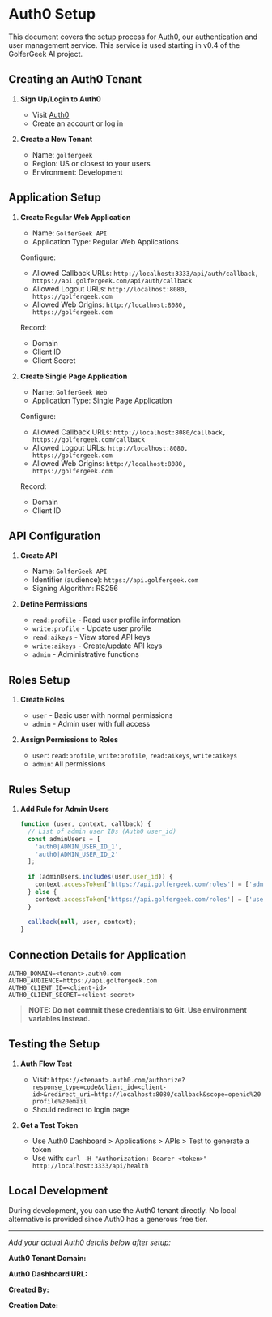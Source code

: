 # Auth0 Setup

This document covers the setup process for Auth0, our authentication and user management service. This service is used starting in v0.4 of the GolferGeek AI project.

## Creating an Auth0 Tenant

1. **Sign Up/Login to Auth0**
   - Visit [Auth0](https://auth0.com/)
   - Create an account or log in

2. **Create a New Tenant**
   - Name: `golfergeek`
   - Region: US or closest to your users
   - Environment: Development

## Application Setup

1. **Create Regular Web Application**
   - Name: `GolferGeek API`
   - Application Type: Regular Web Applications
   
   Configure:
   - Allowed Callback URLs: `http://localhost:3333/api/auth/callback, https://api.golfergeek.com/api/auth/callback`
   - Allowed Logout URLs: `http://localhost:8080, https://golfergeek.com`
   - Allowed Web Origins: `http://localhost:8080, https://golfergeek.com`
   
   Record:
   - Domain
   - Client ID
   - Client Secret

2. **Create Single Page Application**
   - Name: `GolferGeek Web`
   - Application Type: Single Page Application
   
   Configure:
   - Allowed Callback URLs: `http://localhost:8080/callback, https://golfergeek.com/callback`
   - Allowed Logout URLs: `http://localhost:8080, https://golfergeek.com`
   - Allowed Web Origins: `http://localhost:8080, https://golfergeek.com`
   
   Record:
   - Domain
   - Client ID

## API Configuration

1. **Create API**
   - Name: `GolferGeek API`
   - Identifier (audience): `https://api.golfergeek.com`
   - Signing Algorithm: RS256

2. **Define Permissions**
   - `read:profile` - Read user profile information
   - `write:profile` - Update user profile
   - `read:aikeys` - View stored API keys
   - `write:aikeys` - Create/update API keys
   - `admin` - Administrative functions

## Roles Setup

1. **Create Roles**
   - `user` - Basic user with normal permissions
   - `admin` - Admin user with full access
   
2. **Assign Permissions to Roles**
   - `user`: `read:profile`, `write:profile`, `read:aikeys`, `write:aikeys`
   - `admin`: All permissions

## Rules Setup

1. **Add Rule for Admin Users**
   ```javascript
   function (user, context, callback) {
     // List of admin user IDs (Auth0 user_id)
     const adminUsers = [
       'auth0|ADMIN_USER_ID_1',
       'auth0|ADMIN_USER_ID_2'
     ];
     
     if (adminUsers.includes(user.user_id)) {
       context.accessToken['https://api.golfergeek.com/roles'] = ['admin'];
     } else {
       context.accessToken['https://api.golfergeek.com/roles'] = ['user'];
     }
     
     callback(null, user, context);
   }
   ```

## Connection Details for Application

```
AUTH0_DOMAIN=<tenant>.auth0.com
AUTH0_AUDIENCE=https://api.golfergeek.com
AUTH0_CLIENT_ID=<client-id>
AUTH0_CLIENT_SECRET=<client-secret>
```

> **NOTE: Do not commit these credentials to Git. Use environment variables instead.**

## Testing the Setup

1. **Auth Flow Test**
   - Visit: `https://<tenant>.auth0.com/authorize?response_type=code&client_id=<client-id>&redirect_uri=http://localhost:8080/callback&scope=openid%20profile%20email`
   - Should redirect to login page
   
2. **Get a Test Token**
   - Use Auth0 Dashboard > Applications > APIs > Test to generate a token
   - Use with: `curl -H "Authorization: Bearer <token>" http://localhost:3333/api/health`

## Local Development

During development, you can use the Auth0 tenant directly. No local alternative is provided since Auth0 has a generous free tier.

---

*Add your actual Auth0 details below after setup:*

**Auth0 Tenant Domain:** <!-- Add here but DO NOT COMMIT! -->

**Auth0 Dashboard URL:** <!-- Add here -->

**Created By:** <!-- Your name -->

**Creation Date:** <!-- Date --> 